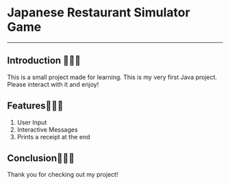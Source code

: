 # Japanese Restaurant Simulator Game
-------------

## Introduction 🍛🍜🍣

This is a small project made for learning. This is my very first Java project. Please interact with it and enjoy!

## Features🍙🍱🥒

1. User Input
2. Interactive Messages
3. Prints a receipt at the end

## Conclusion🍵🧋🥛

Thank you for checking out my project!
